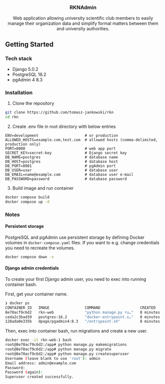 <div align="center">
  <h3 align="center">RKNAdmin</h3>

  <p align="center">
    Web application allowing university scientific club members to easily manage their organization data and simplify formal matters between them and university authorities.
  </p>
</div>

## Getting Started

### Tech stack
* Django 5.0.2
* PostgreSQL 16.2
* pgAdmin 4 8.3

### Installation

1. Clone the repository
```sh
git clone https://github.com/tomasz-jankowski/rkn
cd rkn
```

2. Create .env file in root directory with below entries
```text
ENV=development                     # or production
ALLOWED_HOSTS=example.com,test.com  # allowed hosts (comma-delimited, production only)
PORT=8000                           # web app port
SECRET_KEY=secret-key               # Django secret key
DB_NAME=postgres                    # database name
DB_HOST=postgres                    # database host
DB_PORT=8001                        # pgAdmin port
DB_USER=user                        # database user
DB_EMAIL=name@example.com           # database user e-mail
DB_PASSWORD=password                # database password
```

3. Build image and run container
```sh
docker compose build
docker compose up -d
```

### Notes

#### Persistent storage
PostgreSQL and pgAdmin use persistent storage by defining Docker volumes in `docker-compose.yaml` files. If you want to e.g. change credentials you need to recreate the volumes.

```sh
docker compose down -v
```

#### Django admin credentials
To create your first Django admin user, you need to exec into running container bash.

First, get your container name.
```sh
❯ docker ps
CONTAINER ID   IMAGE                COMMAND                  CREATED         STATUS             PORTS                           NAMES
8e70acf9c6d2   rkn-web              "python manage.py ru…"   8 minutes ago   Up 8 minutes       0.0.0.0:8000->80/tcp            rkn-web-1
ceda2c3bad39   postgres:16.2        "docker-entrypoint.s…"   8 minutes ago   Up 8 minutes       5432/tcp                        rkn-postgres-1
128ada0e335b   dpage/pgadmin4:8.3   "/entrypoint.sh"         8 minutes ago   Up 8 minutes       443/tcp, 0.0.0.0:8001->80/tcp   rkn-pgadmin-1
```

Then, exec into container bash, run migrations and create a new user.
```sh
docker exec -it rkn-web-1 bash
root@8e70acf9c6d2:/app# python manage.py makemigrations
root@8e70acf9c6d2:/app# python manage.py migrate
root@8e70acf9c6d2:/app# python manage.py createsuperuser
Username (leave blank to use 'root'): admin
Email address: admin@example.com
Password: 
Password (again): 
Superuser created successfully.

```